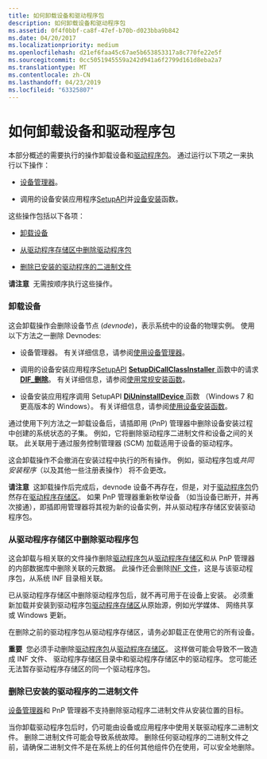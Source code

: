 ```yaml
---
title: 如何卸载设备和驱动程序包
description: 如何卸载设备和驱动程序包
ms.assetid: 0f4f0bbf-ca8f-47ef-b70b-d023bba9b842
ms.date: 04/20/2017
ms.localizationpriority: medium
ms.openlocfilehash: d21ef6faa45c67ae5b653853317a8c770fe22e5f
ms.sourcegitcommit: 0cc5051945559a242d941a6f2799d161d8eba2a7
ms.translationtype: MT
ms.contentlocale: zh-CN
ms.lasthandoff: 04/23/2019
ms.locfileid: "63325807"
---
```

# <a name="how-devices-and-driver-packages-are-uninstalled"></a>如何卸载设备和驱动程序包


本部分概述的需要执行的操作卸载设备和[驱动程序包](driver-packages.md)。 通过运行以下项之一来执行以下操作：

-   [设备管理器](using-device-manager.md)。

-   调用的设备安装应用程序[SetupAPI](setupapi.md)并[设备安装](https://msdn.microsoft.com/library/windows/hardware/ff541299)函数。

这些操作包括以下各项：

-   [卸载设备](#uninstalling-the-device)

-   [从驱动程序存储区中删除驱动程序包](#deleting-a-driver-package-from-the-driver-store)

-   [删除已安装的驱动程序的二进制文件](#deleting-the-binary-files-of-the-installed-driver)

**请注意**  无需按顺序执行这些操作。

 

### <a href="" id="uninstalling-the-device"></a> 卸载设备

这会卸载操作会删除设备节点 (*devnode*)，表示系统中的设备的物理实例。 使用以下方法之一删除 Devnodes:

-   设备管理器。 有关详细信息，请参阅[使用设备管理器](using-device-manager.md)。

-   调用的设备安装应用程序[SetupAPI](setupapi.md) [**SetupDiCallClassInstaller** ](https://msdn.microsoft.com/library/windows/hardware/ff550922)函数中的请求[ **DIF_删除**](https://msdn.microsoft.com/library/windows/hardware/ff543717)。 有关详细信息，请参阅[使用常规安装函数](using-general-setup-functions.md)。

-   设备安装应用程序调用 SetupAPI [ **DiUninstallDevice** ](https://msdn.microsoft.com/library/windows/hardware/ff544754)函数 （Windows 7 和更高版本的 Windows）。 有关详细信息，请参阅[使用设备安装函数](using-device-installation-functions.md)。

通过使用下列方法之一卸载设备后，请插即用 (PnP) 管理器中删除设备安装过程中创建的系统状态的子集。 例如，它将删除驱动程序二进制文件和设备之间的关联。 此关联用于通过服务控制管理器 (SCM) 加载适用于设备的驱动程序。

这会卸载操作不会撤消在安装过程中执行的所有操作。 例如，驱动程序包或*共同安装程序*（以及其他一些注册表操作） 将不会更改。

**请注意**  这卸载操作后完成后，devnode 设备不再存在，但是，对于[驱动程序包](driver-packages.md)仍然存在[驱动程序存储区](driver-store.md)。 如果 PnP 管理器重新枚举设备 （如当设备已断开，并再次接通），即插即用管理器将其视为新的设备实例，并从驱动程序存储区安装驱动程序包。

 

### <a href="" id="deleting-a-driver-package-from-the-driver-store"></a> 从驱动程序存储区中删除驱动程序包

这会卸载与相关联的文件操作删除[驱动程序包](driver-packages.md)从[驱动程序存储区](driver-store.md)和从 PnP 管理器的内部数据库中删除关联的元数据。 此操作还会删除[INF 文件](inf-files.md)，这是与该驱动程序包，从系统 INF 目录相关联。

已从驱动程序存储区中删除驱动程序包后，就不再可用于在设备上安装。 必须重新加载并安装到驱动程序包[驱动程序存储区](driver-store.md)从原始源，例如光学媒体、 网络共享或 Windows 更新。

在删除之前的驱动程序包从驱动程序存储区，请务必卸载正在使用它的所有设备。

**重要**  您必须手动删除[驱动程序包](driver-packages.md)从[驱动程序存储区](driver-store.md)。 这样做可能会导致不一致造成 INF 文件、 驱动程序存储区目录中和驱动程序存储区中的驱动程序。 您可能还无法暂存驱动程序存储区的同一个驱动程序包。

 

### <a href="" id="deleting-the-binary-files-of-the-installed-driver"></a> 删除已安装的驱动程序的二进制文件

[设备管理器](using-device-manager.md)和 PnP 管理器不支持删除驱动程序二进制文件从安装位置的目标。 

当你卸载驱动程序包后时，仍可能由设备或应用程序中使用关联驱动程序二进制文件。 删除二进制文件可能会导致系统故障。 删除任何驱动程序的二进制文件之前，请确保二进制文件不是在系统上的任何其他组件仍在使用，可以安全地删除。



 

 





